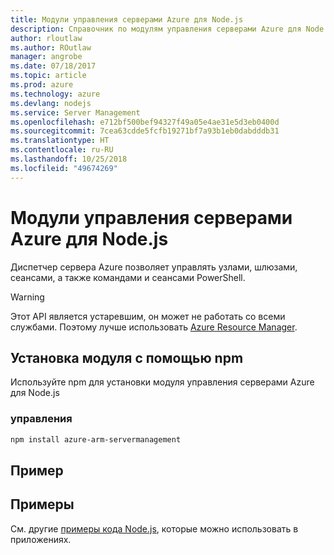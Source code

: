 ```yaml
---
title: Модули управления серверами Azure для Node.js
description: Справочник по модулям управления серверами Azure для Node.js
author: rloutlaw
ms.author: ROutlaw
manager: angrobe
ms.date: 07/18/2017
ms.topic: article
ms.prod: azure
ms.technology: azure
ms.devlang: nodejs
ms.service: Server Management
ms.openlocfilehash: e712bf500bef94327f49a05e4ae31e5d3eb0400d
ms.sourcegitcommit: 7cea63cdde5fcfb19271bf7a93b1eb0dabdddb31
ms.translationtype: HT
ms.contentlocale: ru-RU
ms.lasthandoff: 10/25/2018
ms.locfileid: "49674269"
---
```

# <a name="azure-server-management-modules-for-nodejs"></a>Модули управления серверами Azure для Node.js

Диспетчер сервера Azure позволяет управлять узлами, шлюзами, сеансами, а также командами и сеансами PowerShell.

> [!WARNING]
> Этот API является устаревшим, он может не работать со всеми службами. Поэтому лучше использовать [Azure Resource Manager](/javascript/api/overview/azure/resources).

## <a name="install-the-module-with-npm"></a>Установка модуля с помощью npm

Используйте npm для установки модуля управления серверами Azure для Node.js

### <a name="management"></a>управления

```bash
npm install azure-arm-servermanagement
```

## <a name="example"></a>Пример

## <a name="samples"></a>Примеры

См. другие [примеры кода Node.js](https://azure.microsoft.com/resources/samples/?platform=nodejs), которые можно использовать в приложениях.
